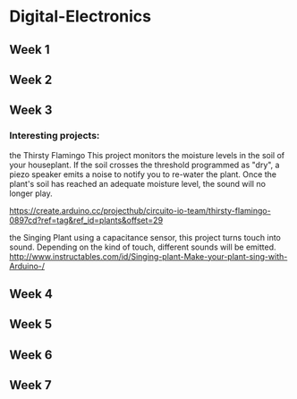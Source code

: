 # Digital-Electronics

## Week 1

## Week 2

## Week 3

### Interesting projects:

the Thirsty Flamingo
This project monitors the moisture levels in the soil of your houseplant. If the soil crosses the threshold programmed as "dry", a piezo speaker emits a noise to notify you to re-water the plant. Once the plant's soil has reached an adequate moisture level, the sound will no longer play.

https://create.arduino.cc/projecthub/circuito-io-team/thirsty-flamingo-0897cd?ref=tag&ref_id=plants&offset=29

the Singing Plant
using a capacitance sensor, this project turns touch into sound. Depending on the kind of touch, different sounds will be emitted. 
http://www.instructables.com/id/Singing-plant-Make-your-plant-sing-with-Arduino-/



## Week 4

## Week 5

## Week 6

## Week 7
